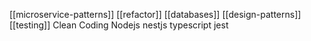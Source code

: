 [[microservice-patterns]]
[[refactor]]
[[databases]]
[[design-patterns]]
[[testing]]
Clean Coding
Nodejs nestjs typescript jest

